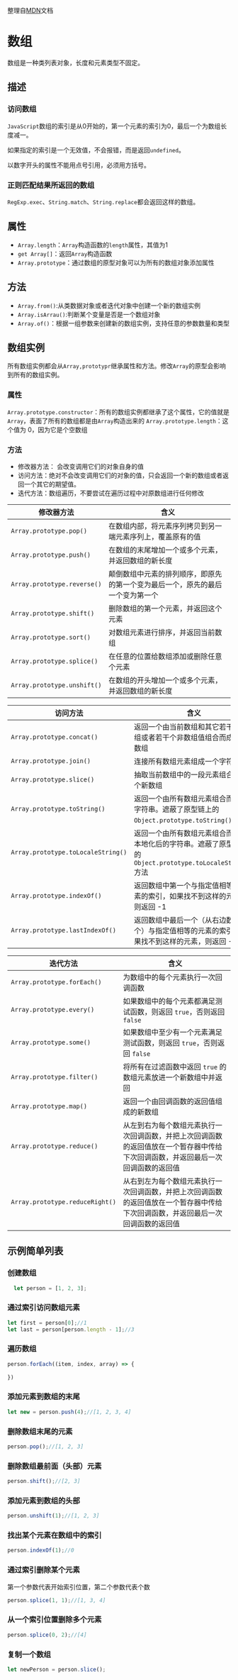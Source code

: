 整理自[MDN](https://developer.mozilla.org/zh-CN/docs/Web/JavaScript/Reference/Global_Objects/Array)文档
# 数组
数组是一种类列表对象，长度和元素类型不固定。
## 描述
### 访问数组
`JavaScript`数组的索引是从0开始的，第一个元素的索引为0，最后一个为数组长度减一。

如果指定的索引是一个无效值，不会报错，而是返回`undefined`。

以数字开头的属性不能用点号引用，必须用方括号。

### 正则匹配结果所返回的数组
`RegExp.exec`、`String.match`、`String.replace`都会返回这样的数组。
## 属性
* `Array.length`：`Array`构造函数的`length`属性，其值为1
* `get Array[]`：返回`Array`构造函数
* `Array.prototype`：通过数组的原型对象可以为所有的数组对象添加属性
## 方法
* `Array.from()`:从类数据对象或者迭代对象中创建一个新的数组实例
* `Array.isArrau()`:判断某个变量是否是一个数组对象
* `Array.of()`：根据一组参数来创建新的数组实例，支持任意的参数数量和类型
## 数组实例
所有数组实例都会从`Array,prototypr`继承属性和方法。修改`Array`的原型会影响到所有的数组实例。
### 属性
`Array.prototype.constructor`：所有的数组实例都继承了这个属性，它的值就是`Array`，表面了所有的数组都是由`Array`构造出来的
`Array.prototype.length`：这个值为 0，因为它是个空数组
### 方法
* 修改器方法： 会改变调用它们的对象自身的值
* 访问方法：绝对不会改变调用它们的对象的值，只会返回一个新的数组或者返回一个其它的期望值。
* 迭代方法：数组遍历，不要尝试在遍历过程中对原数组进行任何修改

**修改器方法** | **含义**
---------- | --------
`Array.prototype.pop()` | 在数组内部，将元素序列拷贝到另一端元素序列上，覆盖原有的值
`Array.prototype.push()` | 在数组的末尾增加一个或多个元素，并返回数组的新长度
`Array.prototype.reverse()` | 颠倒数组中元素的排列顺序，即原先的第一个变为最后一个，原先的最后一个变为第一个
`Array.prototype.shift()` | 删除数组的第一个元素，并返回这个元素
`Array.prototype.sort()` | 对数组元素进行排序，并返回当前数组
`Array.prototype.splice()` | 在任意的位置给数组添加或删除任意个元素
`Array.prototype.unshift()` | 在数组的开头增加一个或多个元素，并返回数组的新长度

**访问方法** | **含义**
----------- | ---------
`Array.prototype.concat()` | 返回一个由当前数组和其它若干个数组或者若干个非数组值组合而成的新数组
`Array.prototype.join()` | 连接所有数组元素组成一个字符串
`Array.prototype.slice()` | 抽取当前数组中的一段元素组合成一个新数组
`Array.prototype.toString()` | 返回一个由所有数组元素组合而成的字符串。遮蔽了原型链上的 `Object.prototype.toString() `方法
`Array.prototype.toLocaleString()` | 返回一个由所有数组元素组合而成的本地化后的字符串。遮蔽了原型链上的 `Object.prototype.toLocaleString()` 方法
`Array.prototype.indexOf()` | 返回数组中第一个与指定值相等的元素的索引，如果找不到这样的元素，则返回 -1
`Array.prototype.lastIndexOf()` | 返回数组中最后一个（从右边数第一个）与指定值相等的元素的索引，如果找不到这样的元素，则返回 -1

**迭代方法** | **含义**
----------- | ----------
`Array.prototype.forEach()` | 为数组中的每个元素执行一次回调函数
`Array.prototype.every()` | 如果数组中的每个元素都满足测试函数，则返回 `true`，否则返回 `false`
`Array.prototype.some()` | 如果数组中至少有一个元素满足测试函数，则返回 `true`，否则返回 `false`
`Array.prototype.filter()` | 将所有在过滤函数中返回 `true` 的数组元素放进一个新数组中并返回
`Array.prototype.map()` | 返回一个由回调函数的返回值组成的新数组
`Array.prototype.reduce()` | 从左到右为每个数组元素执行一次回调函数，并把上次回调函数的返回值放在一个暂存器中传给下次回调函数，并返回最后一次回调函数的返回值
`Array.prototype.reduceRight()` | 从右到左为每个数组元素执行一次回调函数，并把上次回调函数的返回值放在一个暂存器中传给下次回调函数，并返回最后一次回调函数的返回值
## 示例简单列表
### 创建数组
```JavaScript
  let person = [1, 2, 3];
```
### 通过索引访问数组元素
```JavaScript
let first = person[0];//1
let last = person[person.length - 1];//3
```
### 遍历数组
```JavaScript
person.forEach((item, index, array) => {
  
})
```
### 添加元素到数组的末尾
```JavaScript
let new = person.push(4);//[1, 2, 3, 4]
```
### 删除数组末尾的元素
```JavaScript
person.pop();//[1, 2, 3]
```
### 删除数组最前面（头部）元素
```JavaScript
person.shift();//[2, 3]
```
### 添加元素到数组的头部
```JavaScript
person.unshift(1);//[1, 2, 3]
```
### 找出某个元素在数组中的索引
```JavaScript
person.indexOf(1);//0
```
### 通过索引删除某个元素
第一个参数代表开始索引位置，第二个参数代表个数
```JavaScript
person.splice(1, 1);//[1, 3, 4]
```
### 从一个索引位置删除多个元素
```JavaScript
person.splice(0, 2);//[4]
```
### 复制一个数组
```JavaScript
let newPerson = person.slice();
```
